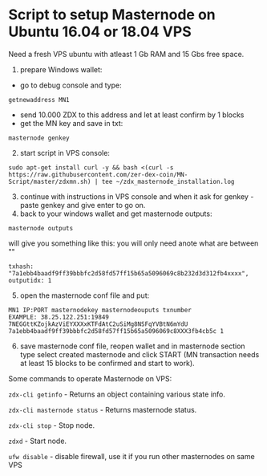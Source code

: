 # Script to setup Masternode on Ubuntu 16.04 or 18.04 VPS


Need a fresh VPS ubuntu with atleast 1 Gb RAM and 15 Gbs free space.

1. prepare Windows wallet: 
- go to debug console and type:
```
getnewaddress MN1
```
- send 10.000 ZDX to this address and let at least confirm by 1 blocks
- get the MN key and save in txt:
```
masternode genkey
```
2. start script in VPS console:
```
sudo apt-get install curl -y && bash <(curl -s https://raw.githubusercontent.com/zer-dex-coin/MN-Script/master/zdxmn.sh) | tee ~/zdx_masternode_installation.log
```
3. continue with instructions in VPS console and when it ask for genkey - paste genkey and give enter to go on.
4. back to your windows wallet and get masternode outputs:
```
masternode outputs
```
will give you something like this: you will only need anote what are between "" 
```
txhash: "7a1ebb4baadf9ff39bbbfc2d58fd57ff15b65a5096069c8b232d3d312fb4xxxx",
outputidx: 1
```
5. open the masternode conf file and put:
```
MN1 IP:PORT masternodekey masternodeouputs txnumber
EXAMPLE: 38.25.122.251:19849 7NEGGttKZojkAzViEYXXXxKTFdAtC2uSiMg8NSFqYVBtN6mYdU 7a1ebb4baadf9ff39bbbfc2d58fd57ff15b65a5096069c8XXX3fb4cb5c 1
```
6. save masternode conf file, reopen wallet and in masternode section type select created masternode and click START (MN transaction needs at least 15 blocks to be confirmed and start to work).




Some commands to operate Masternode on VPS:

```zdx-cli getinfo``` - Returns an object containing various state info.

```zdx-cli masternode status``` - Returns masternode status.

```zdx-cli stop``` - Stop node.

```zdxd``` - Start node.

```ufw disable``` - disable firewall, use it if you run other masternodes on same VPS

